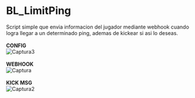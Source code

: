 # BL_LimitPing

Script simple que envia informacion del jugador mediante webhook cuando logra llegar a un determinado ping, ademas de kickear si asi lo deseas.<br><br>
**CONFIG**<br>
![Captura3](https://user-images.githubusercontent.com/22733633/163712487-58fe0f7d-8c8e-424b-bf75-d2d5eb4c111a.PNG)<br><br>
**WEBHOOK**<br>
![Captura](https://user-images.githubusercontent.com/22733633/163712393-9a42f231-5bb5-4e9a-afd0-3ddd13ee0e03.PNG) <br><br>
**KICK MSG**<br>
![Captura2](https://user-images.githubusercontent.com/22733633/163712396-62faf9b4-0e94-41dc-8c30-b1294a8490bc.PNG)

